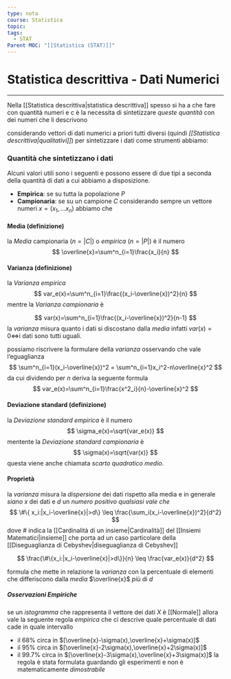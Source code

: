 ```yaml
---
type: nota
course: Statistica
topic: 
tags:
  - STAT
Parent MOC: "[[Statistica (STAT)]]"
---
```

# Statistica descrittiva - Dati Numerici
---
Nella [[Statistica descrittiva|statistica descrittiva]] spesso si ha a che fare con quantità numeri e c è la necessita di sintetizzare _queste quantità_ con dei numeri che li descrivono


considerando vettori di dati numerici a priori tutti diversi (quindi _[[Statistica descrittiva|qualitativi]]_)  per sintetizzare i dati come strumenti abbiamo:

### Quantità che sintetizzano i dati 
Alcuni valori utili sono i seguenti e possono essere di due tipi a seconda della quantità di dati a cui abbiamo a disposizione.
- **Empirica**: se su tutta la popolazione $P$ 
- **Campionaria**: se su un campione $C$
considerando sempre un vettore numeri $x=(x_{1},\dots x_{n})$ abbiamo che

#### Media (definizione)
la _Media_ campionaria ($n= |C|$) o _empirica_ ($n = |P|$) è il numero$$
    \overline{x}=\sum^n_{i=1}\frac{x_i}{n}
    $$
#### Varianza (definizione)
la _Varianza empirica_$$
var_e(x)=\sum^n_{i=1}\frac{(x_i-\overline{x})^2}{n}
$$mentre la _Varianza campionaria_ è

$$
var(x)=\sum^n_{i=1}\frac{(x_i-\overline{x})^2}{n-1}
$$
la _varianza_ misura quanto i dati si discostano dalla _media_ infatti $var(x)=0 \iff$i dati sono tutti uguali.

possiamo riscrivere la formulare della _varianza_ osservando che vale l’eguaglianza$$
\sum^n_{i=1}(x_i-\overline{x})^2 = \sum^n_{i=1}x_i^2-n\overline{x}^2
$$da cui dividendo per $n$ deriva la seguente formula$$
var_e(x)=\sum^n_{i=1}\frac{x^2_i}{n}-\overline{x}^2
$$

#### Deviazione standard (definizione)
la _Deviazione standard empirica_  è il numero$$
\sigma_e(x)=\sqrt{var_e(x)}
$$
mentente la _Deviazione standard campionaria_ è$$
\sigma(x)=\sqrt{var(x)}
$$
questa viene anche chiamata _scarto quadratico medio_.



#### Proprietà
la _varianza_ misura la _dispersione_ dei dati rispetto alla media e in generale 
_siano_ $x$ dei dati e $d$ un _numero positivo qualsiasi_ 
_vale che_
$$
\#\{ x_i:|x_i-\overline{x}|>d\} \leq \frac{\sum_i(x_i-\overline{x})^2}{d^2}
$$
dove $\#$ indica la [[Cardinalità di un insieme|Cardinalità]] del [[Insiemi Matematici|insieme]] che porta ad un caso particolare della [[Diseguaglianza di Cebyshev|diseguaglianza di Cebyshev]]

$$
\frac{\#\{x_i:|x_i-\overline{x}|>d\}}{n} \leq \frac{var_e(x)}{d^2}
$$

formula che mette in relazione la _varianza_ con la percentuale di elementi che differiscono dalla _media_ $\overline{x}$ _più_ di $d$

##### Osservazioni Empiriche
se un _istogramma_ che rappresenta il vettore dei dati $X$ è [[Normale]] allora vale la seguente regola _empirica_  che ci descrive quale percentuale di dati cade in quale intervallo

- il $68\%$     circa in $[\overline{x}-\sigma(x),\overline{x}+\sigma(x)]$
- il $95\%$    circa in $[\overline{x}-2\sigma(x),\overline{x}+2\sigma(x)]$
- il $99.7\%$ circa in $[\overline{x}-3\sigma(x),\overline{x}+3\sigma(x)]$
la regola è stata formulata guardando gli esperimenti e non è matematicamente _dimostrabile_
